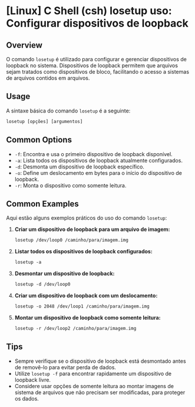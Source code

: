 # [Linux] C Shell (csh) losetup uso: Configurar dispositivos de loopback

## Overview
O comando `losetup` é utilizado para configurar e gerenciar dispositivos de loopback no sistema. Dispositivos de loopback permitem que arquivos sejam tratados como dispositivos de bloco, facilitando o acesso a sistemas de arquivos contidos em arquivos.

## Usage
A sintaxe básica do comando `losetup` é a seguinte:

```csh
losetup [opções] [argumentos]
```

## Common Options
- `-f`: Encontra e usa o primeiro dispositivo de loopback disponível.
- `-a`: Lista todos os dispositivos de loopback atualmente configurados.
- `-d`: Desmonta um dispositivo de loopback específico.
- `-o`: Define um deslocamento em bytes para o início do dispositivo de loopback.
- `-r`: Monta o dispositivo como somente leitura.

## Common Examples
Aqui estão alguns exemplos práticos do uso do comando `losetup`:

1. **Criar um dispositivo de loopback para um arquivo de imagem:**
   ```csh
   losetup /dev/loop0 /caminho/para/imagem.img
   ```

2. **Listar todos os dispositivos de loopback configurados:**
   ```csh
   losetup -a
   ```

3. **Desmontar um dispositivo de loopback:**
   ```csh
   losetup -d /dev/loop0
   ```

4. **Criar um dispositivo de loopback com um deslocamento:**
   ```csh
   losetup -o 2048 /dev/loop1 /caminho/para/imagem.img
   ```

5. **Montar um dispositivo de loopback como somente leitura:**
   ```csh
   losetup -r /dev/loop2 /caminho/para/imagem.img
   ```

## Tips
- Sempre verifique se o dispositivo de loopback está desmontado antes de removê-lo para evitar perda de dados.
- Utilize `losetup -f` para encontrar rapidamente um dispositivo de loopback livre.
- Considere usar opções de somente leitura ao montar imagens de sistema de arquivos que não precisam ser modificadas, para proteger os dados.